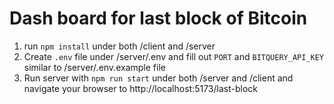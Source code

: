 # Dash board for last block of Bitcoin


1. run `npm install` under both /client and /server
2. Create `.env` file under /server/.env and fill out `PORT` and `BITQUERY_API_KEY` similar to /server/.env.example file
3. Run server with `npm run start` under both /server and /client and navigate your browser to http://localhost:5173/last-block
   
